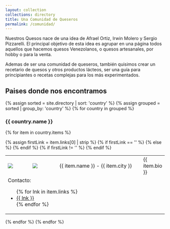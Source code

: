 ```yaml
---
layout: collection
collections: directory
title: Una Comunidad de Queseros
permalink: /comunidad/
---
```


Nuestros Quesos nace de una idea de Afrael Ortiz, Irwin Molero y Sergio Pizzarelli. El principal objetivo de esta idea es agrupar en una página todos aquellos que hacemos quesos Venezolanos, o quesos artesanales, por hobby o para la venta.

Ademas de ser una comunidad de queseros, también quisimos crear un recetario de quesos y otros productos lácteos, ser una guía para principiantes o recetas complejas para los más experimentados.

## Paises donde nos encontramos

{% assign sorted = site.directory | sort: 'country' %}
{% assign grouped = sorted | group_by: 'country' %}
{% for country in grouped %}
<h3>{{ country.name }}</h3>

  {% for item in country.items %}
  
  <table>
    <colgroup>
        <col width="18%" />
        <col width="20%" />
        <col width="63%" />
    </colgroup>
    <tbody>
        {% assign firstLink = item.links[0] | strip %}
        <tr>
            {% if firstLink == '' %}
            <td markdown="span"><img class="new-author-avatar u-photo" src="{{ item.image }}"/></td>
            {% else %}
            <td markdown="span"><a href="{{ item.links[0] }}"><img class="new-author-avatar u-photo" src="{{ item.image }}"/></a></td>
            {% endif %}
            <td markdown="span">{{ item.name }} - {{ item.city }}</td>
            <td>
              {{ item.bio }}
            </td>
        </tr>
        {% if firstLink != '' %}
        <tr>
            <td colspan="3">
                Contacto:
                <ul>
                {% for lnk in item.links %}
                  <li> <a href="{{ lnk}}">{{ lnk }}</a> </li>
                {% endfor %}
                </ul>
            </td>
        </tr>
        {% endif %}
    </tbody>
  </table>

  {% endfor %}
{% endfor %}
